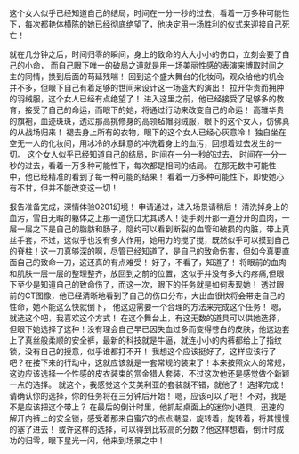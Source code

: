 这个女人似乎已经知道自己的结局，时间在一分一秒的过去，看着一万多种可能性下，每次都艳体横陈的她已经彻底绝望了，他决定用一场胜利的仪式来迎接自己死亡！

就在几分钟之后，时间归零的瞬间，身上的致命的大大小小的伤口，立刻会要了自己的小命，
而自己眼下唯一的破局之道就是用一场美丽性感的表演来博取时间之主的同情，换到后面的苟延残喘！
回到这个盛大舞台的化妆间，观众给他的机会并不多，但眼下自己有着足够的世间来设计这一场盛大的演出！
拉开华贵而拥肿的羽绒服，这个女人已经有点绝望了！
进入这里之前，他已经接受了足够多的教育，接受了自己的命运，而眼下的她，将通过行动来改变自己的命运！
高雅华贵的旗袍，血迹斑斑，透过那高挑修身的高领毡帽羽绒服，眼下的这个女人，仿佛真的从战场归来！
褪去身上所有的衣物，眼下的这个女人已经心灰意冷！
独自坐在空无一人的化妆间，用冰冷的水肆意的冲洗着身上的血污，回想着过去发生的一切。
这个女人似乎已经知道自己的结局，时间在一分一秒的过去，
时间在一分一秒的过去，看着一万多种可能性下，每次都是相同的结局。
在那无数中可能性中，他已经精准的看到了每一种可能的结果！
看着一万多种可能性下，即使她心有不甘，但并不能改变这一切！

报告准备完成，深情体验0201幻境！
申请通过，进入场景请稍后！
清洗掉身上的血污，雪白无暇的躯体之上那一道伤口尤其诱人！徒手剥开那一道分开的血肉，一层一层之下是自己的脂肪和肠子，隐约可以看到断裂的血管和破损的内脏，带上真丝手套，不过，这似乎也没有多大作用，她用力的搅了搅，既然似乎可以摸到自己的脊柱！这一刀真够深的啊，尽管已经知道了，是自己的致命伤害，但如今真要直面自己的致命一刀，这还真的有点难受！
好了，不看了，知道了！
将眼前的血肉和肌肤一层一层的整理整齐，放回到之前的位置，这似乎并没有多大的疼痛,但眼下至少是知道自己的致命伤了，而这一次，眼下的任务就是如何表现她！
透过眼前的CT图像，他已经清晰地看到了自己的伤口分布，大出血很快将会带走自己的性命，她不能这么快就倒下， 他这边需要一个合理的方法来完成这个任务！
嗯，就选这个吧，我喜欢这个方式！
在这个舞台上，有这无数的道具可以供她选择，但眼下她选择了这种！没有理会自己早已因失血过多而变得苍白的皮肤，他这边套上了真丝般柔顺的安全裤，最新的科技就是牛逼，就连小小的内裤都给上了指纹锁，没有自己的授意，似乎谁都打不开！
我想这个应该挺好了，这样应该行了吧？在接下来的行动中，这就应该就是一套常规的装束了！本来按照众人的常规，这边应该选择一个性感的皮衣装束的赏金猎人套装，不过这次他还是感觉做个新颖一点的选择。
就这个，我感觉这个艾美利亚的套装就不错，就他了！
选择完成！请确认你的选择，你的任务将在三分钟后开始！
嗯，应该可以了吧！ 不对，我是不是应该把这个带上？
在最后的倒计时里，他抓起桌面上的迷你小道具，迅速的解开内裤上的安全锁，感受着那来自蜜穴的点点潮湿，旋转着，旋转着，将其慢慢的塞了进去！
或许这样的选择，可以得到比较高的分数？他这样想着，倒计时成功的归零，眼下星光一闪，他来到场景之中！

